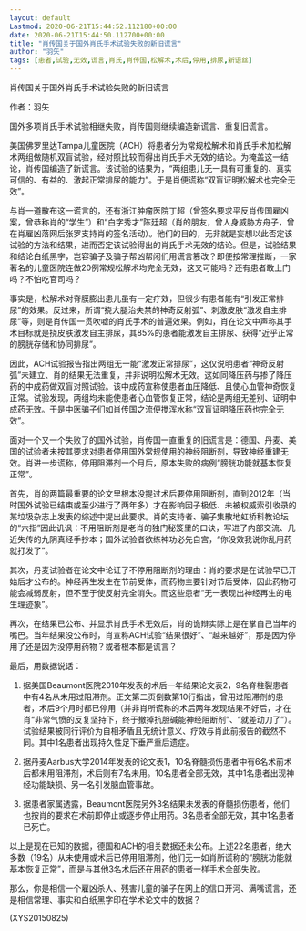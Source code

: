 ```yaml
---
layout: default
Lastmod: 2020-06-21T15:44:52.112180+00:00
date: 2020-06-21T15:44:50.112700+00:00
title: "肖传国关于国外肖氏手术试验失败的新旧谎言"
author: "羽矢"
tags: [患者,试验,无效,谎言,肖氏,肖传国,松解术,术后,停用,排尿,新语丝]
---
```


肖传国关于国外肖氏手术试验失败的新旧谎言

作者：羽矢

国外多项肖氏手术试验相继失败，肖传国则继续编造新谎言、重复旧谎言。

美国佛罗里达Tampa儿童医院（ACH）将患者分为常规松解术和肖氏手术加松解术两组做随机双盲试验，经对照比较而得出肖氏手术无效的结论。为掩盖这一结论，肖传国编造了新谎言。该试验的结果为，“两组患儿无一具有可重复的、真实可信的、有益的、激起正常排尿的能力”。于是肖便谎称“双盲证明松解术也完全无效”。

与肖一道散布这一谎言的，还有浙江肿瘤医院丁超（曾签名要求平反肖传国雇凶案，曾恭称肖的“学生”）和“白字秀才”陈廷超（肖的朋友，曾人身威胁方舟子，曾在肖雇凶落网后张罗支持肖的签名活动）。他们的目的，无非就是妄想以此否定该试验的方法和结果，进而否定该试验得出的肖氏手术无效的结论。但是，试验结果和结论白纸黑字，岂容骗子及骗子帮凶帮闲们用谎言篡改？即便按常理推断，一家著名的儿童医院连做20例常规松解术均完全无效，这又可能吗？还有患者敢上门吗？不怕吃官司吗？

事实是，松解术对脊膜膨出患儿虽有一定疗效，但很少有患者能有“引发正常排尿”的效果。反过来，所谓“挠大腿治失禁的神奇反射弧”、刺激皮肤“激发自主排尿”等，则是肖传国一贯吹嘘的肖氏手术的普遍效果。例如，肖在论文中声称其手术目标就是挠皮肤激发自主排尿，其85%的患者能激发自主排尿、获得“近乎正常的膀胱存储和协同排尿”。

因此，ACH试验报告指出两组无一能“激发正常排尿”，这仅说明患者“神奇反射弧”未建立、肖的结果无法重复，并非说明松解术无效。这如同降压药与掺了降压药的中成药做双盲对照试验。该中成药宣称使患者血压降低、且使心血管神奇恢复正常。试验发现，两组均未能使患者心血管恢复正常，结论是两组无差别、证明中成药无效。于是中医骗子们如肖传国之流便搅浑水称“双盲证明降压药也完全无效”。

面对一个又一个失败了的国外试验，肖传国一直重复的旧谎言是：德国、丹麦、美国的试验者未按其要求对患者停用国外常规使用的神经阻断剂，导致神经重建无效。肖进一步谎称，停用阻滞剂一个月后，原本失败的病例“膀胱功能就基本恢复正常”。

首先，肖的两篇最重要的论文里根本没提过术后要停用阻断剂，直到2012年（当时国外试验已结束或至少进行了两年多）才在影响因子极低、未被权威索引收录的某垃圾杂志上发表的综述中提出此要求。肖的支持者、骗子集散地虹桥科教论坛的“六指”因此讥讽：不用阻断剂是老肖的独门秘笈里的口诀，写进了内部交流、几近失传的九阴真经手抄本；国外试验者欲练神功必先自宫，“你没效我说你乱用药就打发了”。

其次，丹麦试验者在论文中论证了不停用阻断剂的理由：肖的要求是在试验早已开始后才公布的。神经再生发生在节前受体，而药物主要针对节后受体，因此药物可能会减弱反射，但不至于使反射完全消失。而这些患者“无一表现出神经再生的电生理迹象”。

再次，在结果已公布、并显示肖氏手术无效后，肖的诡辩实际上是在掌自己当年的嘴巴。当年结果没公布时，肖宣称ACH试验“结果很好”、“越来越好”，那是因为停用了还是因为没停用药物？或者根本都是谎言？

最后，用数据说话：

1. 据美国Beaumont医院2010年发表的术后一年结果论文表2，9名脊柱裂患者中有4名从未用过阻滞剂。正文第二页倒数第10行指出，曾用过阻滞剂的患者，术后9个月时都已停用（并非肖所谎称的术后两年发现结果不好后，才在肖“非常气愤的反复坚持下，终于撤掉抗胆碱能神经阻断剂”、“就差动刀了”）。试验结果被同行评价为自相矛盾且无统计意义、疗效与肖此前报告的截然不同。其中1名患者出现持久性足下垂严重后遗症。

2. 据丹麦Aarbus大学2014年发表的论文表1，10名脊髓损伤患者中有6名术前术后都未用阻滞剂，术后则有7名未用。10名患者全部无效，其中1名患者出现神经功能缺损、另一名引发脑血管事故。

3. 据患者家属透露，Beaumont医院另外3名结果未发表的脊髓损伤患者，他们也按肖的要求在术前即停止或逐步停止用药。3名患者全部无效，其中1名患者已死亡。

以上是现在已知的数据，德国和ACH的相关数据还未公布。上述22名患者，绝大多数（19名）从未使用或术后已停用阻滞剂，他们无一如肖所谎称的“膀胱功能就基本恢复正常”，而是与其他3名术后还在用药的患者一样手术全部失败。

那么，你是相信一个雇凶杀人、残害儿童的骗子在网上的信口开河、满嘴谎言，还是相信常理、事实和白纸黑字印在学术论文中的数据？

(XYS20150825)

